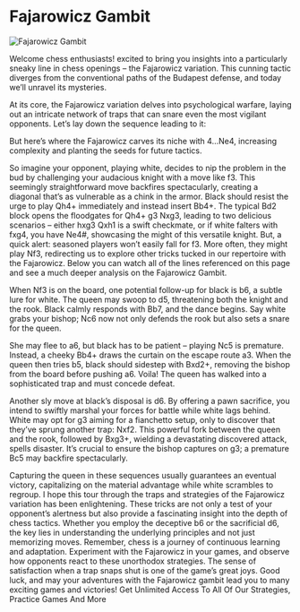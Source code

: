 # Fajarowicz Gambit

![Fajarowicz Gambit](https://www.thechesswebsite.com/wp-content/uploads/2024/02/icK1sq5ouVUGRv0U53eq-32.66.webp)

Welcome chess enthusiasts! excited to bring you insights into a particularly sneaky line in chess openings – the Fajarowicz variation. This cunning tactic diverges from the conventional paths of the Budapest defense, and today we’ll unravel its mysteries.

At its core, the Fajarowicz variation delves into psychological warfare, laying out an intricate network of traps that can snare even the most vigilant opponents. Let’s lay down the sequence leading to it:

But here’s where the Fajarowicz carves its niche with 4...Ne4, increasing complexity and planting the seeds for future tactics.


So imagine your opponent, playing white, decides to nip the problem in the bud by challenging your audacious knight with a move like f3. This seemingly straightforward move backfires spectacularly, creating a diagonal that’s as vulnerable as a chink in the armor. Black should resist the urge to play Qh4+ immediately and instead insert Bb4+. The typical Bd2 block opens the floodgates for Qh4+ g3 Nxg3, leading to two delicious scenarios – either hxg3 Qxh1 is a swift checkmate, or if white falters with fxg4, you have Ne4#, showcasing the might of this versatile knight.
But, a quick alert: seasoned players won’t easily fall for f3. More often, they might play Nf3, redirecting us to explore other tricks tucked in our repertoire with the Fajarowicz.
Below you can watch all of the lines referenced on this page and see a much deeper analysis on the Fajarowicz Gambit.

When Nf3 is on the board, one potential follow-up for black is b6, a subtle lure for white. The queen may swoop to d5, threatening both the knight and the rook. Black calmly responds with Bb7, and the dance begins. Say white grabs your bishop; Nc6 now not only defends the rook but also sets a snare for the queen.

She may flee to a6, but black has to be patient – playing Nc5 is premature. Instead, a cheeky Bb4+ draws the curtain on the escape route a3. When the queen then tries b5, black should sidestep with Bxd2+, removing the bishop from the board before pushing a6. Voila! The queen has walked into a sophisticated trap and must concede defeat.


Another sly move at black’s disposal is d6. By offering a pawn sacrifice, you intend to swiftly marshal your forces for battle while white lags behind. White may opt for g3 aiming for a fianchetto setup, only to discover that they’ve sprung another trap: Nxf2. This powerful fork between the queen and the rook, followed by Bxg3+, wielding a devastating discovered attack, spells disaster. It’s crucial to ensure the bishop captures on g3; a premature Bc5 may backfire spectacularly.

Capturing the queen in these sequences usually guarantees an eventual victory, capitalizing on the material advantage while white scrambles to regroup.
I hope this tour through the traps and strategies of the Fajarowicz variation has been enlightening. These tricks are not only a test of your opponent’s alertness but also provide a fascinating insight into the depth of chess tactics. Whether you employ the deceptive b6 or the sacrificial d6, the key lies in understanding the underlying principles and not just memorizing moves.
Remember, chess is a journey of continuous learning and adaptation. Experiment with the Fajarowicz in your games, and observe how opponents react to these unorthodox strategies. The sense of satisfaction when a trap snaps shut is one of the game’s great joys.
Good luck, and may your adventures with the Fajarowicz gambit lead you to many exciting games and victories!
Get Unlimited Access To All Of Our Strategies, Practice Games And More
